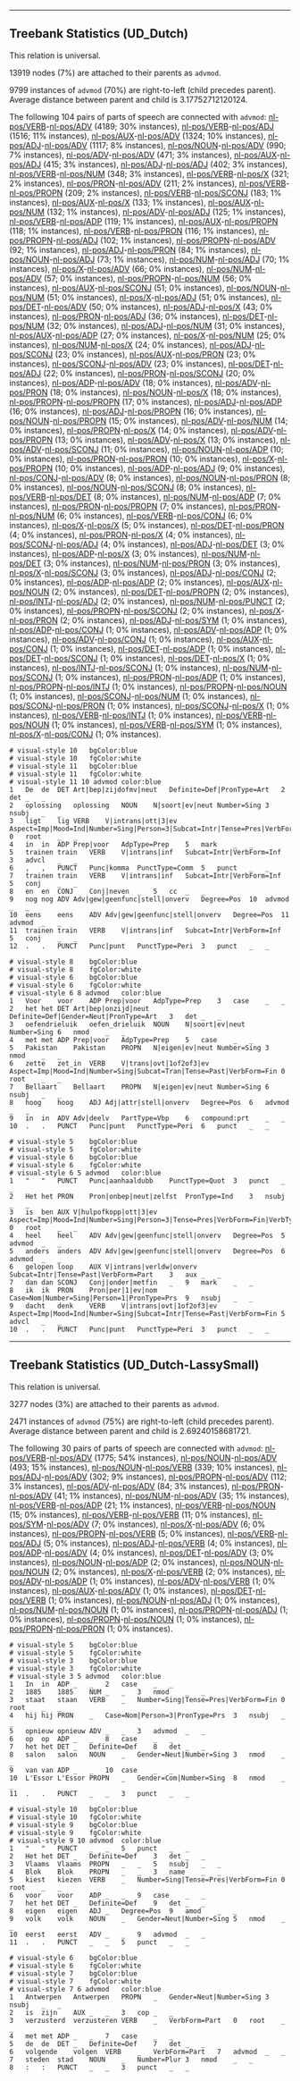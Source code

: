 

--------------------------------------------------------------------------------

## Treebank Statistics (UD_Dutch)

This relation is universal.

13919 nodes (7%) are attached to their parents as `advmod`.

9799 instances of `advmod` (70%) are right-to-left (child precedes parent).
Average distance between parent and child is 3.17752712120124.

The following 104 pairs of parts of speech are connected with `advmod`: [nl-pos/VERB]()-[nl-pos/ADV]() (4189; 30% instances), [nl-pos/VERB]()-[nl-pos/ADJ]() (1516; 11% instances), [nl-pos/AUX]()-[nl-pos/ADV]() (1324; 10% instances), [nl-pos/ADJ]()-[nl-pos/ADV]() (1117; 8% instances), [nl-pos/NOUN]()-[nl-pos/ADV]() (990; 7% instances), [nl-pos/ADV]()-[nl-pos/ADV]() (471; 3% instances), [nl-pos/AUX]()-[nl-pos/ADJ]() (415; 3% instances), [nl-pos/ADJ]()-[nl-pos/ADJ]() (402; 3% instances), [nl-pos/VERB]()-[nl-pos/NUM]() (348; 3% instances), [nl-pos/VERB]()-[nl-pos/X]() (321; 2% instances), [nl-pos/PRON]()-[nl-pos/ADV]() (211; 2% instances), [nl-pos/VERB]()-[nl-pos/PROPN]() (209; 2% instances), [nl-pos/VERB]()-[nl-pos/SCONJ]() (183; 1% instances), [nl-pos/AUX]()-[nl-pos/X]() (133; 1% instances), [nl-pos/AUX]()-[nl-pos/NUM]() (132; 1% instances), [nl-pos/ADV]()-[nl-pos/ADJ]() (125; 1% instances), [nl-pos/VERB]()-[nl-pos/ADP]() (119; 1% instances), [nl-pos/AUX]()-[nl-pos/PROPN]() (118; 1% instances), [nl-pos/VERB]()-[nl-pos/PRON]() (116; 1% instances), [nl-pos/PROPN]()-[nl-pos/ADJ]() (102; 1% instances), [nl-pos/PROPN]()-[nl-pos/ADV]() (92; 1% instances), [nl-pos/ADJ]()-[nl-pos/PRON]() (84; 1% instances), [nl-pos/NOUN]()-[nl-pos/ADJ]() (73; 1% instances), [nl-pos/NUM]()-[nl-pos/ADJ]() (70; 1% instances), [nl-pos/X]()-[nl-pos/ADV]() (66; 0% instances), [nl-pos/NUM]()-[nl-pos/ADV]() (57; 0% instances), [nl-pos/PROPN]()-[nl-pos/NUM]() (56; 0% instances), [nl-pos/AUX]()-[nl-pos/SCONJ]() (51; 0% instances), [nl-pos/NOUN]()-[nl-pos/NUM]() (51; 0% instances), [nl-pos/X]()-[nl-pos/ADJ]() (51; 0% instances), [nl-pos/DET]()-[nl-pos/ADV]() (50; 0% instances), [nl-pos/ADJ]()-[nl-pos/X]() (43; 0% instances), [nl-pos/PRON]()-[nl-pos/ADJ]() (36; 0% instances), [nl-pos/DET]()-[nl-pos/NUM]() (32; 0% instances), [nl-pos/ADJ]()-[nl-pos/NUM]() (31; 0% instances), [nl-pos/AUX]()-[nl-pos/ADP]() (27; 0% instances), [nl-pos/X]()-[nl-pos/NUM]() (25; 0% instances), [nl-pos/NUM]()-[nl-pos/X]() (24; 0% instances), [nl-pos/ADJ]()-[nl-pos/SCONJ]() (23; 0% instances), [nl-pos/AUX]()-[nl-pos/PRON]() (23; 0% instances), [nl-pos/SCONJ]()-[nl-pos/ADV]() (23; 0% instances), [nl-pos/DET]()-[nl-pos/ADJ]() (22; 0% instances), [nl-pos/PRON]()-[nl-pos/SCONJ]() (20; 0% instances), [nl-pos/ADP]()-[nl-pos/ADV]() (18; 0% instances), [nl-pos/ADV]()-[nl-pos/PRON]() (18; 0% instances), [nl-pos/NOUN]()-[nl-pos/X]() (18; 0% instances), [nl-pos/PROPN]()-[nl-pos/PROPN]() (17; 0% instances), [nl-pos/ADJ]()-[nl-pos/ADP]() (16; 0% instances), [nl-pos/ADJ]()-[nl-pos/PROPN]() (16; 0% instances), [nl-pos/NOUN]()-[nl-pos/PROPN]() (15; 0% instances), [nl-pos/ADV]()-[nl-pos/NUM]() (14; 0% instances), [nl-pos/PROPN]()-[nl-pos/X]() (14; 0% instances), [nl-pos/ADV]()-[nl-pos/PROPN]() (13; 0% instances), [nl-pos/ADV]()-[nl-pos/X]() (13; 0% instances), [nl-pos/ADV]()-[nl-pos/SCONJ]() (11; 0% instances), [nl-pos/NOUN]()-[nl-pos/ADP]() (10; 0% instances), [nl-pos/PRON]()-[nl-pos/PRON]() (10; 0% instances), [nl-pos/X]()-[nl-pos/PROPN]() (10; 0% instances), [nl-pos/ADP]()-[nl-pos/ADJ]() (9; 0% instances), [nl-pos/CONJ]()-[nl-pos/ADV]() (8; 0% instances), [nl-pos/NOUN]()-[nl-pos/PRON]() (8; 0% instances), [nl-pos/NOUN]()-[nl-pos/SCONJ]() (8; 0% instances), [nl-pos/VERB]()-[nl-pos/DET]() (8; 0% instances), [nl-pos/NUM]()-[nl-pos/ADP]() (7; 0% instances), [nl-pos/PRON]()-[nl-pos/PROPN]() (7; 0% instances), [nl-pos/PRON]()-[nl-pos/NUM]() (6; 0% instances), [nl-pos/VERB]()-[nl-pos/CONJ]() (6; 0% instances), [nl-pos/X]()-[nl-pos/X]() (5; 0% instances), [nl-pos/DET]()-[nl-pos/PRON]() (4; 0% instances), [nl-pos/PRON]()-[nl-pos/X]() (4; 0% instances), [nl-pos/SCONJ]()-[nl-pos/ADJ]() (4; 0% instances), [nl-pos/ADJ]()-[nl-pos/DET]() (3; 0% instances), [nl-pos/ADP]()-[nl-pos/X]() (3; 0% instances), [nl-pos/NUM]()-[nl-pos/DET]() (3; 0% instances), [nl-pos/NUM]()-[nl-pos/PRON]() (3; 0% instances), [nl-pos/X]()-[nl-pos/SCONJ]() (3; 0% instances), [nl-pos/ADJ]()-[nl-pos/CONJ]() (2; 0% instances), [nl-pos/ADP]()-[nl-pos/ADP]() (2; 0% instances), [nl-pos/AUX]()-[nl-pos/NOUN]() (2; 0% instances), [nl-pos/DET]()-[nl-pos/PROPN]() (2; 0% instances), [nl-pos/INTJ]()-[nl-pos/ADJ]() (2; 0% instances), [nl-pos/NUM]()-[nl-pos/PUNCT]() (2; 0% instances), [nl-pos/PROPN]()-[nl-pos/SCONJ]() (2; 0% instances), [nl-pos/X]()-[nl-pos/PRON]() (2; 0% instances), [nl-pos/ADJ]()-[nl-pos/SYM]() (1; 0% instances), [nl-pos/ADP]()-[nl-pos/CONJ]() (1; 0% instances), [nl-pos/ADV]()-[nl-pos/ADP]() (1; 0% instances), [nl-pos/ADV]()-[nl-pos/CONJ]() (1; 0% instances), [nl-pos/AUX]()-[nl-pos/CONJ]() (1; 0% instances), [nl-pos/DET]()-[nl-pos/ADP]() (1; 0% instances), [nl-pos/DET]()-[nl-pos/SCONJ]() (1; 0% instances), [nl-pos/DET]()-[nl-pos/X]() (1; 0% instances), [nl-pos/INTJ]()-[nl-pos/SCONJ]() (1; 0% instances), [nl-pos/NUM]()-[nl-pos/SCONJ]() (1; 0% instances), [nl-pos/PRON]()-[nl-pos/ADP]() (1; 0% instances), [nl-pos/PROPN]()-[nl-pos/INTJ]() (1; 0% instances), [nl-pos/PROPN]()-[nl-pos/NOUN]() (1; 0% instances), [nl-pos/SCONJ]()-[nl-pos/NUM]() (1; 0% instances), [nl-pos/SCONJ]()-[nl-pos/PRON]() (1; 0% instances), [nl-pos/SCONJ]()-[nl-pos/X]() (1; 0% instances), [nl-pos/VERB]()-[nl-pos/INTJ]() (1; 0% instances), [nl-pos/VERB]()-[nl-pos/NOUN]() (1; 0% instances), [nl-pos/VERB]()-[nl-pos/SYM]() (1; 0% instances), [nl-pos/X]()-[nl-pos/CONJ]() (1; 0% instances).


~~~ conllu
# visual-style 10	bgColor:blue
# visual-style 10	fgColor:white
# visual-style 11	bgColor:blue
# visual-style 11	fgColor:white
# visual-style 11 10 advmod	color:blue
1	De	de	DET	Art|bep|zijdofmv|neut	Definite=Def|PronType=Art	2	det	_	_
2	oplossing	oplossing	NOUN	N|soort|ev|neut	Number=Sing	3	nsubj	_	_
3	ligt	lig	VERB	V|intrans|ott|3|ev	Aspect=Imp|Mood=Ind|Number=Sing|Person=3|Subcat=Intr|Tense=Pres|VerbForm=Fin	0	root	_	_
4	in	in	ADP	Prep|voor	AdpType=Prep	5	mark	_	_
5	trainen	train	VERB	V|intrans|inf	Subcat=Intr|VerbForm=Inf	3	advcl	_	_
6	,	,	PUNCT	Punc|komma	PunctType=Comm	5	punct	_	_
7	trainen	train	VERB	V|intrans|inf	Subcat=Intr|VerbForm=Inf	5	conj	_	_
8	en	en	CONJ	Conj|neven	_	5	cc	_	_
9	nog	nog	ADV	Adv|gew|geenfunc|stell|onverv	Degree=Pos	10	advmod	_	_
10	eens	eens	ADV	Adv|gew|geenfunc|stell|onverv	Degree=Pos	11	advmod	_	_
11	trainen	train	VERB	V|intrans|inf	Subcat=Intr|VerbForm=Inf	5	conj	_	_
12	.	.	PUNCT	Punc|punt	PunctType=Peri	3	punct	_	_

~~~


~~~ conllu
# visual-style 8	bgColor:blue
# visual-style 8	fgColor:white
# visual-style 6	bgColor:blue
# visual-style 6	fgColor:white
# visual-style 6 8 advmod	color:blue
1	Voor	voor	ADP	Prep|voor	AdpType=Prep	3	case	_	_
2	het	het	DET	Art|bep|onzijd|neut	Definite=Def|Gender=Neut|PronType=Art	3	det	_	_
3	oefendrieluik	oefen_drieluik	NOUN	N|soort|ev|neut	Number=Sing	6	nmod	_	_
4	met	met	ADP	Prep|voor	AdpType=Prep	5	case	_	_
5	Pakistan	Pakistan	PROPN	N|eigen|ev|neut	Number=Sing	3	nmod	_	_
6	zette	zet_in	VERB	V|trans|ovt|1of2of3|ev	Aspect=Imp|Mood=Ind|Number=Sing|Subcat=Tran|Tense=Past|VerbForm=Fin	0	root	_	_
7	Bellaart	Bellaart	PROPN	N|eigen|ev|neut	Number=Sing	6	nsubj	_	_
8	hoog	hoog	ADJ	Adj|attr|stell|onverv	Degree=Pos	6	advmod	_	_
9	in	in	ADV	Adv|deelv	PartType=Vbp	6	compound:prt	_	_
10	.	.	PUNCT	Punc|punt	PunctType=Peri	6	punct	_	_

~~~


~~~ conllu
# visual-style 5	bgColor:blue
# visual-style 5	fgColor:white
# visual-style 6	bgColor:blue
# visual-style 6	fgColor:white
# visual-style 6 5 advmod	color:blue
1	"	"	PUNCT	Punc|aanhaaldubb	PunctType=Quot	3	punct	_	_
2	Het	het	PRON	Pron|onbep|neut|zelfst	PronType=Ind	3	nsubj	_	_
3	is	ben	AUX	V|hulpofkopp|ott|3|ev	Aspect=Imp|Mood=Ind|Number=Sing|Person=3|Tense=Pres|VerbForm=Fin|VerbType=Aux,Cop	0	root	_	_
4	heel	heel	ADV	Adv|gew|geenfunc|stell|onverv	Degree=Pos	5	advmod	_	_
5	anders	anders	ADV	Adv|gew|geenfunc|stell|onverv	Degree=Pos	6	advmod	_	_
6	gelopen	loop	AUX	V|intrans|verldw|onverv	Subcat=Intr|Tense=Past|VerbForm=Part	3	aux	_	_
7	dan	dan	SCONJ	Conj|onder|metfin	_	9	mark	_	_
8	ik	ik	PRON	Pron|per|1|ev|nom	Case=Nom|Number=Sing|Person=1|PronType=Prs	9	nsubj	_	_
9	dacht	denk	VERB	V|intrans|ovt|1of2of3|ev	Aspect=Imp|Mood=Ind|Number=Sing|Subcat=Intr|Tense=Past|VerbForm=Fin	5	advcl	_	_
10	.	.	PUNCT	Punc|punt	PunctType=Peri	3	punct	_	_

~~~




--------------------------------------------------------------------------------

## Treebank Statistics (UD_Dutch-LassySmall)

This relation is universal.

3277 nodes (3%) are attached to their parents as `advmod`.

2471 instances of `advmod` (75%) are right-to-left (child precedes parent).
Average distance between parent and child is 2.69240158681721.

The following 30 pairs of parts of speech are connected with `advmod`: [nl-pos/VERB]()-[nl-pos/ADV]() (1775; 54% instances), [nl-pos/NOUN]()-[nl-pos/ADV]() (493; 15% instances), [nl-pos/NOUN]()-[nl-pos/VERB]() (339; 10% instances), [nl-pos/ADJ]()-[nl-pos/ADV]() (302; 9% instances), [nl-pos/PROPN]()-[nl-pos/ADV]() (112; 3% instances), [nl-pos/ADV]()-[nl-pos/ADV]() (84; 3% instances), [nl-pos/PRON]()-[nl-pos/ADV]() (41; 1% instances), [nl-pos/NUM]()-[nl-pos/ADV]() (35; 1% instances), [nl-pos/VERB]()-[nl-pos/ADP]() (21; 1% instances), [nl-pos/VERB]()-[nl-pos/NOUN]() (15; 0% instances), [nl-pos/VERB]()-[nl-pos/VERB]() (11; 0% instances), [nl-pos/SYM]()-[nl-pos/ADV]() (7; 0% instances), [nl-pos/X]()-[nl-pos/ADV]() (6; 0% instances), [nl-pos/PROPN]()-[nl-pos/VERB]() (5; 0% instances), [nl-pos/VERB]()-[nl-pos/ADJ]() (5; 0% instances), [nl-pos/ADJ]()-[nl-pos/VERB]() (4; 0% instances), [nl-pos/ADP]()-[nl-pos/ADV]() (4; 0% instances), [nl-pos/DET]()-[nl-pos/ADV]() (3; 0% instances), [nl-pos/NOUN]()-[nl-pos/ADP]() (2; 0% instances), [nl-pos/NOUN]()-[nl-pos/NOUN]() (2; 0% instances), [nl-pos/X]()-[nl-pos/VERB]() (2; 0% instances), [nl-pos/ADV]()-[nl-pos/ADP]() (1; 0% instances), [nl-pos/ADV]()-[nl-pos/VERB]() (1; 0% instances), [nl-pos/AUX]()-[nl-pos/ADV]() (1; 0% instances), [nl-pos/DET]()-[nl-pos/VERB]() (1; 0% instances), [nl-pos/NOUN]()-[nl-pos/ADJ]() (1; 0% instances), [nl-pos/NUM]()-[nl-pos/NOUN]() (1; 0% instances), [nl-pos/PROPN]()-[nl-pos/ADJ]() (1; 0% instances), [nl-pos/PROPN]()-[nl-pos/NOUN]() (1; 0% instances), [nl-pos/PROPN]()-[nl-pos/PRON]() (1; 0% instances).


~~~ conllu
# visual-style 5	bgColor:blue
# visual-style 5	fgColor:white
# visual-style 3	bgColor:blue
# visual-style 3	fgColor:white
# visual-style 3 5 advmod	color:blue
1	In	in	ADP	_	_	2	case	_	_
2	1885	1885	NUM	_	_	3	nmod	_	_
3	staat	staan	VERB	_	Number=Sing|Tense=Pres|VerbForm=Fin	0	root	_	_
4	hij	hij	PRON	_	Case=Nom|Person=3|PronType=Prs	3	nsubj	_	_
5	opnieuw	opnieuw	ADV	_	_	3	advmod	_	_
6	op	op	ADP	_	_	8	case	_	_
7	het	het	DET	_	Definite=Def	8	det	_	_
8	salon	salon	NOUN	_	Gender=Neut|Number=Sing	3	nmod	_	_
9	van	van	ADP	_	_	10	case	_	_
10	L'Essor	L'Essor	PROPN	_	Gender=Com|Number=Sing	8	nmod	_	_
11	.	.	PUNCT	_	_	3	punct	_	_

~~~


~~~ conllu
# visual-style 10	bgColor:blue
# visual-style 10	fgColor:white
# visual-style 9	bgColor:blue
# visual-style 9	fgColor:white
# visual-style 9 10 advmod	color:blue
1	"	"	PUNCT	_	_	5	punct	_	_
2	Het	het	DET	_	Definite=Def	3	det	_	_
3	Vlaams	Vlaams	PROPN	_	_	5	nsubj	_	_
4	Blok	Blok	PROPN	_	_	3	name	_	_
5	kiest	kiezen	VERB	_	Number=Sing|Tense=Pres|VerbForm=Fin	0	root	_	_
6	voor	voor	ADP	_	_	9	case	_	_
7	het	het	DET	_	Definite=Def	9	det	_	_
8	eigen	eigen	ADJ	_	Degree=Pos	9	amod	_	_
9	volk	volk	NOUN	_	Gender=Neut|Number=Sing	5	nmod	_	_
10	eerst	eerst	ADV	_	_	9	advmod	_	_
11	.	.	PUNCT	_	_	5	punct	_	_

~~~


~~~ conllu
# visual-style 6	bgColor:blue
# visual-style 6	fgColor:white
# visual-style 7	bgColor:blue
# visual-style 7	fgColor:white
# visual-style 7 6 advmod	color:blue
1	Antwerpen	Antwerpen	PROPN	_	Gender=Neut|Number=Sing	3	nsubj	_	_
2	is	zijn	AUX	_	_	3	cop	_	_
3	verzusterd	verzusteren	VERB	_	VerbForm=Part	0	root	_	_
4	met	met	ADP	_	_	7	case	_	_
5	de	de	DET	_	Definite=Def	7	det	_	_
6	volgende	volgen	VERB	_	VerbForm=Part	7	advmod	_	_
7	steden	stad	NOUN	_	Number=Plur	3	nmod	_	_
8	:	:	PUNCT	_	_	3	punct	_	_

~~~


